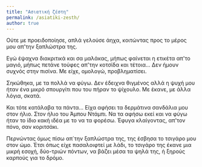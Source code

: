 ```yaml
---
title: "Ασιατική ζέστη"
permalink: /asiatiki-zesth/
author: true
---
```


Ούτε με προειδοποίησε, απλά γελούσε άηχα, κοιτώντας προς το μέρος μου απ'την ξαπλώστρα της.

Εγώ έψαχνα διακριτικά και σα μαλάκας, μήπως φαίνεται η ετικέτα απ'το μαγιό, μήπως πετάνε τούφες απ'την κοτσίδα και τέτοια… Δεν ήμουν συχνός στην πισίνα. Με είχε, ομολογώ, προβληματίσει.

Σηκώθηκα, με τα πολλά να φύγω. Δεν έδειχνα θιγμένος αλλά η ψυχή μου ήταν ένα μικρό σπουργίτι που του πήραν το ψίχουλο. Με έκανε, με άλλα λόγια, σκατά.

Και τότε κατάλαβα τα πάντα… Είχα αφήσει τα δερμάτινα σανδάλια μου στον ήλιο. Στον ήλιο του Άμπου Ντάμπι. Να τα αφήσω εκεί και να φύγω ήταν το ίδιο κακή ιδέα με το να τα φορέσω. Έφυγα κλαίγοντας, απ'τον πόνο, σαν κοριτσάκι.

Περνώντας όμως πίσω απ΄την ξαπλώστρα της, της έσβησα το τσιγάρο μου στον ώμο. Έτσι όπως είχε πασαλοιφτεί με λάδι, το τσιγάρο της έκανε μια μικρή εσοχή, δύο-τριών πόντων, να βάζει μέσα τα ψηλά της, ή ξηρούς καρπούς για το δρόμο.
